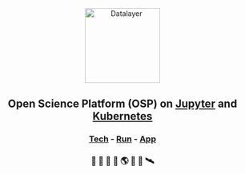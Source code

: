 <div align="center">
  <a href="https://datalayer.io">
    <img
      alt="Datalayer"
      src="https://assets.datalayer.design/datalayer-25.svg"
      width="150"
    />
  </a>
</div>

<h2 align="center">
  Open Science Platform (OSP) on <a href="https://jupyter.org" target="_blank">Jupyter</a> and <a href="https://kubernetes.io" target="_blank">Kubernetes</a>
</h2>

<h3 align="center">
   <a href="https://datalayer.tech" target="_blank">Tech</a> - <a href="https://datalayer.run" target="_blank">Run</a> - <a href="https://datalayer.app" target="_blank">App</a>
</h3>

<h3 align="center">
  🧬 🧪 🔬 📐 🌎 🔭 📡 🛰️
</h3>
